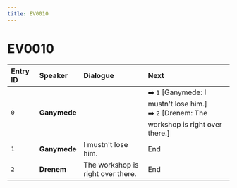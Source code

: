 ```yaml
---
title: EV0010
---
```


# EV0010


| Entry ID | Speaker | Dialogue | Next |
| :------- | :------ | :------- | :------------ |
| `0` | **Ganymede** |  | ➡️ `1` \[Ganymede: I mustn't lose him\.\]<br>➡️ `2` \[Drenem: The workshop is right over there\.\] |
| `1` | **Ganymede** | I mustn't lose him\. | End |
| `2` | **Drenem** | The workshop is right over there\. | End |
